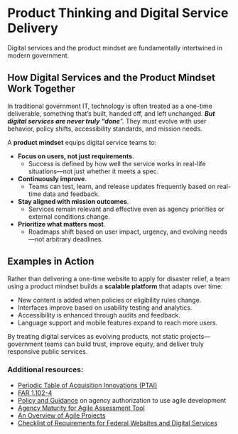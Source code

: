 # Product Thinking and Digital Service Delivery
Digital services and the product mindset are fundamentally intertwined in modern government.

## How Digital Services and the Product Mindset Work Together
In traditional government IT, technology is often treated as a one-time deliverable, something that’s built, handed off, and left unchanged. _**But digital services are never truly “done**”._ They must evolve with user behavior, policy shifts, accessibility standards, and mission needs.

A **product mindset** equips digital service teams to:
- **Focus on users, not just requirements**.
    - Success is defined by how well the service works in real-life situations—not just whether it meets a spec.
- **Continuously improve**.
    - Teams can test, learn, and release updates frequently based on real-time data and feedback.
- **Stay aligned with mission outcomes**.
    - Services remain relevant and effective even as agency priorities or external conditions change.
- **Prioritize what matters most**.
    - Roadmaps shift based on user impact, urgency, and evolving needs—not arbitrary deadlines.

## Examples in Action
Rather than delivering a one-time website to apply for disaster relief, a team using a product mindset builds a **scalable platform** that adapts over time:
- New content is added when policies or eligibility rules change.
- Interfaces improve based on usability testing and analytics.
- Accessibility is enhanced through audits and feedback.
- Language support and mobile features expand to reach more users.

By treating digital services as evolving products, not static projects—government teams can build trust, improve equity, and deliver truly responsive public services.


### Additional resources:
- [Periodic Table of Acquisition Innovations (PTAI)](https://acquisitiongateway.gov/periodic-table)
- [FAR 1.102-4](https://www.acquisition.gov/far/part-1#FAR_1_102_4)
- [Policy and Guidance](https://techfarhub.usds.gov/resources/policy-guidance/) on agency authorization to use agile development
- [Agency Maturity for Agile Assessment Tool](https://techfarhub.usds.gov/resources/learning-center/agency-maturity-for-agile/)
- [An Overview of Agile Projects](https://techfarhub.usds.gov/resources/learning-center/field-guides/quick-and-dirty-agile-project-management/)
- [Checklist of Requirements for Federal Websites and Digital Services](https://digital.gov/resources/checklist-of-requirements-for-federal-digital-services/)
